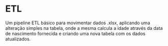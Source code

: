 # ETL
Um pipeline ETL básico para movimentar dados .xlsx, aplicando uma alteração simples na tabela, onde a mesma calcula a idade através da data de nascimento fornecida e criando uma nova tabela com os dados atualizados.
